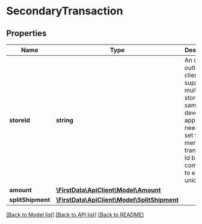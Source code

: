 # SecondaryTransaction

## Properties
Name | Type | Description | Notes
------------ | ------------- | ------------- | -------------
**storeId** | **string** | An optional outlet ID for clients that support multiple store in the same developer app. This needs to be set for merchant transaction Id based completion to ensure uniqueness. | [optional] 
**amount** | [**\FirstData\ApiClient\Model\Amount**](Amount.md) |  | [optional] 
**splitShipment** | [**\FirstData\ApiClient\Model\SplitShipment**](SplitShipment.md) |  | [optional] 

[[Back to Model list]](../../README.md#documentation-for-models) [[Back to API list]](../../README.md#documentation-for-api-endpoints) [[Back to README]](../../README.md)


